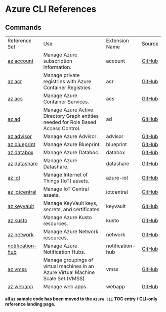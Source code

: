 # Azure CLI References

## Commands

| | | | |
|-|-|-|-|
| Reference Set |  Use | Extension Name | Source
| [az account]() | Manage Azure subscription information. | account | [GitHub]()
| [az acr]() | Manage private registries with Azure Container Registries. | acr | [GitHub]()
| [az acs]() | Manage Azure Container Services. | acs | [GitHub]()
| [az ad]() | Manage Azure Active Directory Graph entities needed for Role Based Access Control. | ad | [GitHub]()
| [az advisor]() | Manage Azure Advisor. | advisor | [GitHub]()
| [az blueprint]() | Manage Azure Blueprint. | blueprint | [GitHub]()
| [az databox]() | Manage Azure Databoc. | databox | [GitHub]()
| [az datashare]() | Manage Azure Datashare. | datashare | [GitHub]()
| [az iot]() | Manage Internet of Things (IoT) assets. | azure-iot | [GitHub]()
| [az iotcentral]() | Manage IoT Central assets. | iotcentral | [GitHub]()
| [az keyvault]() |	Manage KeyVault keys, secrets, and certificates. | keyvault | [GitHub]()
| [az kusto]() | Manage Azure Kusto resources. | kusto | [GitHub]()
| [az network](prototype-azure-cli-reference-network) | Manage Azure Network resources. | network | [GitHub]()
| [notification-hub]() | Manage Azure Notification Hubs. | notification-hub | [GitHub]()
| [az vmss]() | Manage groupings of virtual machines in an Azure Virtual Machine Scale Set (VMSS). | vmss | [GitHub]()
| [az webapp]() | Manage web apps. | webapp | [GitHub]()

**all `az` sample code has been moved to the `Azure CLI` TOC entry / CLI-only reference landing page.**
